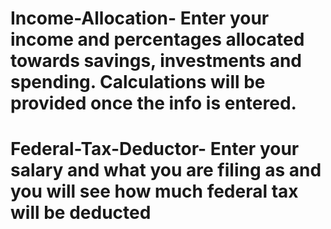 # Income-Allocation- Enter your income and percentages allocated towards savings, investments and spending. Calculations will be provided once the info is entered. 
# Federal-Tax-Deductor- Enter your salary and what you are filing as and you will see how much federal tax will be deducted
